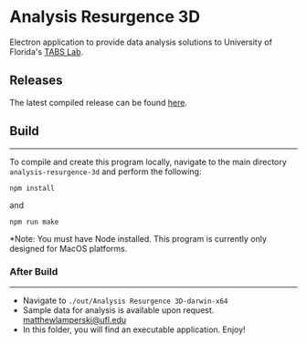 # Analysis Resurgence 3D

Electron application to provide data analysis solutions to University of
Florida's [TABS Lab](https://www.tabs-labs.com/).

## Releases

The latest compiled release can be
found [here](https://github.com/MatthewLamperski/analysis-resurgence-3d/releases/latest).

## Build

___
To compile and create this program locally, navigate to the main directory `analysis-resurgence-3d` and perform the
following:

```shell
npm install
```

and

```shell
npm run make
```

*Note: You must have Node installed. This program is currently only designed for MacOS platforms.

### After Build

___

- Navigate to `./out/Analysis Resurgence 3D-darwin-x64`
- Sample data for analysis is available upon request. matthewlamperski@ufl.edu
- In this folder, you will find an executable application. Enjoy!
